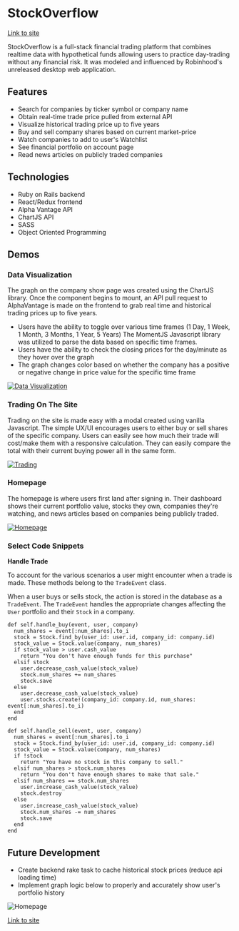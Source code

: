 # StockOverflow

[Link to site](https://stocksoverflow.herokuapp.com/#/)

StockOverflow is a full-stack financial trading platform that
combines realtime data with hypothetical funds allowing users to
practice day-trading without any financial risk. It was modeled and
influenced by Robinhood's unreleased desktop web application.

## Features

+ Search for companies by ticker symbol or company name
+ Obtain real-time trade price pulled from external API
+ Visualize historical trading price up to five years
+ Buy and sell company shares based on current market-price
+ Watch companies to add to user's Watchlist
+ See financial portfolio on account page
+ Read news articles on publicly traded companies

## Technologies

+ Ruby on Rails backend
+ React/Redux frontend
+ Alpha Vantage API
+ ChartJS API
+ SASS
+ Object Oriented Programming

## Demos

### Data Visualization

The graph on the company show page was created using the ChartJS library.
Once the component begins to mount, an API pull request to AlphaVantage
is made on the frontend to grab real time and historical trading
prices up to five years.
+ Users have the ability to toggle over various time frames (1 Day,
  1 Week, 1 Month, 3 Months, 1 Year, 5 Years) The MomentJS Javascript
  library was utilized to parse the data based on specific time frames.
+ Users have the ability to check the closing prices for the day/minute
  as they hover over the graph
+ The graph changes color based on whether the company has a positive
  or negative change in price value for the specific time frame

[![Data Visualization](https://github.com/avelasco920/stock-overflow/blob/master/wireframes/Chart.gif?raw=true)](https://stocksoverflow.herokuapp.com/#/)

### Trading On The Site

Trading on the site is made easy with a modal created using
vanilla Javascript. The simple UX/UI encourages users to either buy or
sell shares of the specific company. Users can easily see how much their
trade will cost/make them with a responsive calculation. They can easily
compare the total with their current buying power all in the same form.

[![Trading](https://github.com/avelasco920/stock-overflow/blob/master/wireframes/Trade.gif?raw=true)](https://stocksoverflow.herokuapp.com/#/)

### Homepage

The homepage is where users first land after signing in. Their dashboard
shows their current portfolio value, stocks they own, companies they're
watching, and news articles based on companies being publicly traded.

[![Homepage](https://github.com/avelasco920/stock-overflow/blob/master/wireframes/Homepage.gif?raw=true)](https://stocksoverflow.herokuapp.com/#/)

### Select Code Snippets

**Handle Trade**

To account for the various scenarios a user might encounter when a
trade is made. These methods belong to the `TradeEvent` class.

When a user buys or sells stock, the action is stored in the database
as a `TradeEvent`. The `TradeEvent` handles the appropriate
changes affecting the `User` portfolio and their `Stock` in a company.

```
def self.handle_buy(event, user, company)
  num_shares = event[:num_shares].to_i
  stock = Stock.find_by(user_id: user.id, company_id: company.id)
  stock_value = Stock.value(company, num_shares)
  if stock_value > user.cash_value
    return "You don't have enough funds for this purchase"
  elsif stock
    user.decrease_cash_value(stock_value)
    stock.num_shares += num_shares
    stock.save
  else
    user.decrease_cash_value(stock_value)
    user.stocks.create!(company_id: company.id, num_shares: event[:num_shares].to_i)
  end
end

def self.handle_sell(event, user, company)
  num_shares = event[:num_shares].to_i
  stock = Stock.find_by(user_id: user.id, company_id: company.id)
  stock_value = Stock.value(company, num_shares)
  if !stock
    return "You have no stock in this company to sell."
  elsif num_shares > stock.num_shares
    return "You don't have enough shares to make that sale."
  elsif num_shares == stock.num_shares
    user.increase_cash_value(stock_value)
    stock.destroy
  else
    user.increase_cash_value(stock_value)
    stock.num_shares -= num_shares
    stock.save
  end
end
```

## Future Development

+ Create backend rake task to cache historical stock prices (reduce
  api loading time)
+ Implement graph logic below to properly and accurately show
  user's portfolio history

![Homepage](https://github.com/avelasco920/stock-overflow/raw/datavis/wireframes/Wireframes%20Graph3.jpg?raw=true)


[Link to site](https://stocksoverflow.herokuapp.com/#/)
